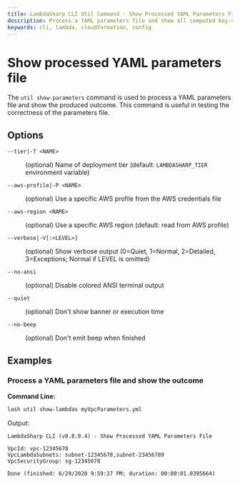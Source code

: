```yaml
---
title: LambdaSharp CLI Util Command - Show Processed YAML Parameters File
description: Process a YAML parameters file and show all computed key-value pairs
keywords: cli, lambda, cloudformation, config
---
```

# Show processed YAML parameters file

The `util show-parameters` command is used to process a YAML parameters file and show the produced outcome. This command is useful in testing the correctness of the parameters file.

## Options

<dl>

<dt><code>--tier|-T &lt;NAME&gt;</code></dt>
<dd>

(optional) Name of deployment tier (default: <code>LAMBDASHARP_TIER</code> environment variable)
</dd>

<dt><code>--aws-profile|-P &lt;NAME&gt;</code></dt>
<dd>

(optional) Use a specific AWS profile from the AWS credentials file
</dd>

<dt><code>--aws-region &lt;NAME&gt;</code></dt>
<dd>

(optional) Use a specific AWS region (default: read from AWS profile)
</dd>

<dt><code>--verbose|-V[:&lt;LEVEL&gt;]</code></dt>
<dd>

(optional) Show verbose output (0=Quiet, 1=Normal, 2=Detailed, 3=Exceptions; Normal if LEVEL is omitted)
</dd>

<dt><code>--no-ansi</code></dt>
<dd>

(optional) Disable colored ANSI terminal output
</dd>

<dt><code>--quiet</code></dt>
<dd>

(optional) Don't show banner or execution time
</dd>

<dt><code>--no-beep</code></dt>
<dd>

(optional) Don't emit beep when finished
</dd>

</dl>

## Examples

### Process a YAML parameters file and show the outcome

__Command Line:__
```bash
lash util show-lambdas myVpcParameters.yml
```

Output:
```
LambdaSharp CLI (v0.8.0.4) - Show Processed YAML Parameters File

VpcId: vpc-12345678
VpcLambdaSubnets: subnet-12345678,subnet-23456789
VpcSecurityGroup: sg-12345678

Done (finished: 6/29/2020 9:59:27 PM; duration: 00:00:01.0395664)
```
